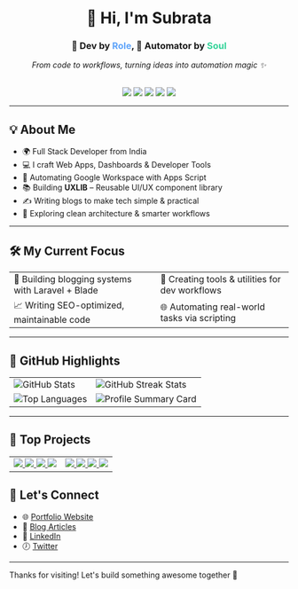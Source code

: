 <h1 align="center">👋 Hi, I'm Subrata</h1>

<div align="center">
  <h3>🧠 Dev by <span style="color:#60a5fa;">Role</span>, 🤖 Automator by <span style="color:#34d399;">Soul</span></h3>
  <em>From code to workflows, turning ideas into automation magic ✨</em>
</div>

<br>

<p align="center" href="#">
  <img src="https://img.shields.io/badge/Laravel-E34F26?style=flat&logo=laravel&logoColor=white"/>
  <img src="https://img.shields.io/badge/Node.js-339933?style=flat&logo=node.js&logoColor=white"/>
  <img src="https://img.shields.io/badge/React-61DAFB?style=flat&logo=react&logoColor=black"/>
  <img src="https://img.shields.io/badge/PHP-777BB4?style=flat&logo=php&logoColor=white"/>
  <img src="https://img.shields.io/badge/JavaScript-F7DF1E?style=flat&logo=javascript&logoColor=black"/>
</p>

---

## 💡 About Me

- 🌍 Full Stack Developer from India  
- 💻 I craft Web Apps, Dashboards & Developer Tools  
- 🤖 Automating Google Workspace with Apps Script  
- 📚 Building **UXLIB** – Reusable UI/UX component library  
- ✍️ Writing blogs to make tech simple & practical  
- 🚀 Exploring clean architecture & smarter workflows  

---

## 🛠 My Current Focus

<table>
<tr>
  <td>🔨 Building blogging systems with Laravel + Blade</td>
  <td>🧪 Creating tools & utilities for dev workflows</td>
</tr>
<tr>
  <td>📈 Writing SEO-optimized, maintainable code</td>
  <td>🌐 Automating real-world tasks via scripting</td>
</tr>
</table>

---

## 🌟 GitHub Highlights

<table>
  <tr>
    <td>
      <img src="https://github-readme-stats.vercel.app/api?username=subratapeid&show_icons=true&theme=tokyonight" alt="GitHub Stats" />
    </td>
    <td>
      <img src="https://github-readme-streak-stats.herokuapp.com/?user=subratapeid&theme=tokyonight" alt="GitHub Streak Stats" />
    </td>
  </tr>
  <tr>
    <td>
      <img src="https://github-readme-stats.vercel.app/api/top-langs/?username=subratapeid&layout=compact&theme=tokyonight" alt="Top Languages" />
    </td>
    <td>
      <img src="https://github-profile-summary-cards.vercel.app/api/cards/profile-details?username=subratapeid&theme=tokyonight" alt="Profile Summary Card" />
    </td>
  </tr>
</table>

---
## 🚀 Top Projects
<table>
<tr>
  <td align="center" width="50%">
    <a href="https://github.com/subratapeid/uxlib">
      <img src="https://github-readme-stats.vercel.app/api/pin/?username=subratapeid&repo=uxlib&theme=radical&cache_seconds=60" />
          <img src="https://img.shields.io/github/stars/subratapeid/uxlib?style=social" />
      <img src="https://img.shields.io/github/forks/subratapeid/uxlib?style=social" />
      <img src="https://img.shields.io/github/last-commit/subratapeid/uxlib" />
    </a>
  </td>
  <td align="center" width="50%">
    <a href="https://github.com/subratapeid/gMagic">
      <img src="https://github-readme-stats.vercel.app/api/pin/?username=subratapeid&repo=gMagic&theme=radical&cache_seconds=60" />
      <img src="https://img.shields.io/github/stars/subratapeid/gMagic?style=social" />
      <img src="https://img.shields.io/github/forks/subratapeid/gMagic?style=social" />
      <img src="https://img.shields.io/github/last-commit/subratapeid/gMagic" />
    </a>

  </td>
</tr>
</table>


## 👬 Let's Connect

- 🌐 [Portfolio Website](https://subratap.gitlab.io/profile/)
- 📝 [Blog Articles](https://pagelyne.com)
- 💼 [LinkedIn](#)
- 🕖 [Twitter](#)

---

Thanks for visiting! Let's build something awesome together 🚀
